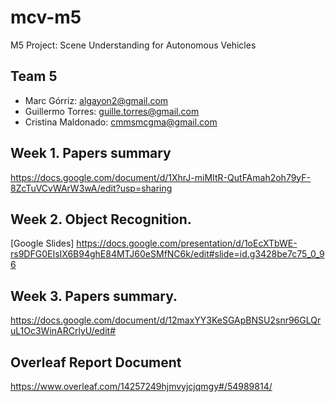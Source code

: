 # mcv-m5
M5 Project: Scene Understanding for Autonomous Vehicles

## Team 5
- Marc Górriz: algayon2@gmail.com
- Guillermo Torres: guille.torres@gmail.com
- Cristina Maldonado: cmmsmcgma@gmail.com

## Week 1. Papers summary
https://docs.google.com/document/d/1XhrJ-miMItR-QutFAmah2oh79yF-8ZcTuVCvWArW3wA/edit?usp=sharing
## Week 2. Object Recognition.
[Google Slides] https://docs.google.com/presentation/d/1oEcXTbWE-rs9DFG0EIsIX6B94ghE84MTJ60eSMfNC6k/edit#slide=id.g3428be7c75_0_96
## Week 3. Papers summary.
https://docs.google.com/document/d/12maxYY3KeSGApBNSU2snr96GLQruL1Oc3WinARCrlyU/edit#

## Overleaf Report Document
https://www.overleaf.com/14257249hjmvyjcjqmgy#/54989814/
